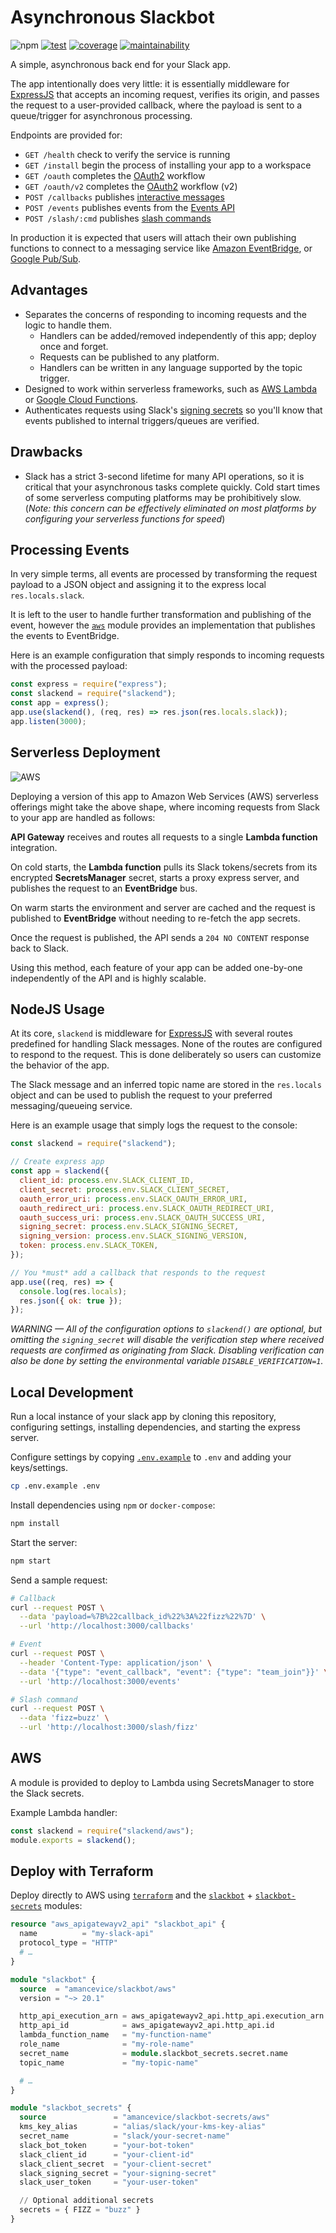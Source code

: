 # Asynchronous Slackbot

![npm](https://img.shields.io/npm/v/slackend?style=flat-square)
[![test](https://img.shields.io/github/actions/workflow/status/amancevice/slackend/test.yml?logo=github&style=flat-square)](https://github.com/amancevice/slackend/actions/workflows/test.yml)
[![coverage](https://img.shields.io/codeclimate/coverage/amancevice/slackend?logo=code-climate&style=flat-square)](https://codeclimate.com/github/amancevice/slackend/test_coverage)
[![maintainability](https://img.shields.io/codeclimate/maintainability/amancevice/slackend?logo=code-climate&style=flat-square)](https://codeclimate.com/github/amancevice/slackend/maintainability)

A simple, asynchronous back end for your Slack app.

The app intentionally does very little: it is essentially middleware for [ExpressJS](https://expressjs.com) that accepts an incoming request, verifies its origin, and passes the request to a user-provided callback, where the payload is sent to a queue/trigger for asynchronous processing.

Endpoints are provided for:

- `GET /health` check to verify the service is running
- `GET /install` begin the process of installing your app to a workspace
- `GET /oauth` completes the [OAuth2](https://api.slack.com/docs/oauth) workflow
- `GET /oauth/v2` completes the [OAuth2](https://api.slack.com/docs/oauth) workflow (v2)
- `POST /callbacks` publishes [interactive messages](https://api.slack.com/interactive-messages)
- `POST /events` publishes events from the [Events API](https://api.slack.com/events-api)
- `POST /slash/:cmd` publishes [slash commands](https://api.slack.com/slash-commands)

In production it is expected that users will attach their own publishing functions to connect to a messaging service like [Amazon EventBridge](https://aws.amazon.com/eventbridge/), or [Google Pub/Sub](https://cloud.google.com/pubsub/docs/).

## Advantages

- Separates the concerns of responding to incoming requests and the logic to handle them.
  - Handlers can be added/removed independently of this app; deploy once and forget.
  - Requests can be published to any platform.
  - Handlers can be written in any language supported by the topic trigger.
- Designed to work within serverless frameworks, such as [AWS Lambda](https://aws.amazon.com/lambda/) or [Google Cloud Functions](https://cloud.google.com/functions/docs/).
- Authenticates requests using Slack's [signing secrets](https://api.slack.com/docs/verifying-requests-from-slack) so you'll know that events published to internal triggers/queues are verified.

## Drawbacks

- Slack has a strict 3-second lifetime for many API operations, so it is critical that your asynchronous tasks complete quickly. Cold start times of some serverless computing platforms may be prohibitively slow. (_Note: this concern can be effectively eliminated on most platforms by configuring your serverless functions for speed_)

## Processing Events

In very simple terms, all events are processed by transforming the request payload to a JSON object and assigning it to the express local `res.locals.slack`.

It is left to the user to handle further transformation and publishing of the event, however the [`aws`](./aws.js) module provides an implementation that publishes the events to EventBridge.

Here is an example configuration that simply responds to incoming requests with the processed payload:

```javascript
const express = require("express");
const slackend = require("slackend");
const app = express();
app.use(slackend(), (req, res) => res.json(res.locals.slack));
app.listen(3000);
```

## Serverless Deployment

![AWS](./docs/aws.png?)

Deploying a version of this app to Amazon Web Services (AWS) serverless offerings might take the above shape, where incoming requests from Slack to your app are handled as follows:

**API Gateway** receives and routes all requests to a single **Lambda function** integration.

On cold starts, the **Lambda function** pulls its Slack tokens/secrets from its encrypted **SecretsManager** secret, starts a proxy express server, and publishes the request to an **EventBridge** bus.

On warm starts the environment and server are cached and the request is published to **EventBridge** without needing to re-fetch the app secrets.

Once the request is published, the API sends a `204 NO CONTENT` response back to Slack.

Using this method, each feature of your app can be added one-by-one independently of the API and is highly scalable.

## NodeJS Usage

At its core, `slackend` is middleware for [ExpressJS](https://expressjs.com) with several routes predefined for handling Slack messages. None of the routes are configured to respond to the request. This is done deliberately so users can customize the behavior of the app.

The Slack message and an inferred topic name are stored in the `res.locals` object and can be used to publish the request to your preferred messaging/queueing service.

Here is an example usage that simply logs the request to the console:

```javascript
const slackend = require("slackend");

// Create express app
const app = slackend({
  client_id: process.env.SLACK_CLIENT_ID,
  client_secret: process.env.SLACK_CLIENT_SECRET,
  oauth_error_uri: process.env.SLACK_OAUTH_ERROR_URI,
  oauth_redirect_uri: process.env.SLACK_OAUTH_REDIRECT_URI,
  oauth_success_uri: process.env.SLACK_OAUTH_SUCCESS_URI,
  signing_secret: process.env.SLACK_SIGNING_SECRET,
  signing_version: process.env.SLACK_SIGNING_VERSION,
  token: process.env.SLACK_TOKEN,
});

// You *must* add a callback that responds to the request
app.use((req, res) => {
  console.log(res.locals);
  res.json({ ok: true });
});
```

_WARNING &mdash; All of the configuration options to `slackend()` are optional, but omitting the `signing_secret` will disable the verification step where received requests are confirmed as originating from Slack. Disabling verification can also be done by setting the environmental variable `DISABLE_VERIFICATION=1`._

## Local Development

Run a local instance of your slack app by cloning this repository, configuring settings, installing dependencies, and starting the express server.

Configure settings by copying [`.env.example`](./.env.example) to `.env` and adding your keys/settings.

```bash
cp .env.example .env
```

Install dependencies using `npm` or `docker-compose`:

```bash
npm install
```

Start the server:

```bash
npm start
```

Send a sample request:

```bash
# Callback
curl --request POST \
  --data 'payload=%7B%22callback_id%22%3A%22fizz%22%7D' \
  --url 'http://localhost:3000/callbacks'

# Event
curl --request POST \
  --header 'Content-Type: application/json' \
  --data '{"type": "event_callback", "event": {"type": "team_join"}}' \
  --url 'http://localhost:3000/events'

# Slash command
curl --request POST \
  --data 'fizz=buzz' \
  --url 'http://localhost:3000/slash/fizz'
```

## AWS

A module is provided to deploy to Lambda using SecretsManager to store the Slack secrets.

Example Lambda handler:

```javascript
const slackend = require("slackend/aws");
module.exports = slackend();
```

## Deploy with Terraform

Deploy directly to AWS using [`terraform`](https://terraform.io) and the [`slackbot`](https://github.com/amancevice/terraform-aws-slackbot) + [`slackbot-secrets`](https://github.com/amancevice/terraform-aws-slackbot-secrets) modules:

```terraform
resource "aws_apigatewayv2_api" "slackbot_api" {
  name          = "my-slack-api"
  protocol_type = "HTTP"
  # …
}

module "slackbot" {
  source  = "amancevice/slackbot/aws"
  version = "~> 20.1"

  http_api_execution_arn = aws_apigatewayv2_api.http_api.execution_arn
  http_api_id            = aws_apigatewayv2_api.http_api.id
  lambda_function_name   = "my-function-name"
  role_name              = "my-role-name"
  secret_name            = module.slackbot_secrets.secret.name
  topic_name             = "my-topic-name"

  # …
}

module "slackbot_secrets" {
  source               = "amancevice/slackbot-secrets/aws"
  kms_key_alias        = "alias/slack/your-kms-key-alias"
  secret_name          = "slack/your-secret-name"
  slack_bot_token      = "your-bot-token"
  slack_client_id      = "your-client-id"
  slack_client_secret  = "your-client-secret"
  slack_signing_secret = "your-signing-secret"
  slack_user_token     = "your-user-token"

  // Optional additional secrets
  secrets = { FIZZ = "buzz" }
}
```
